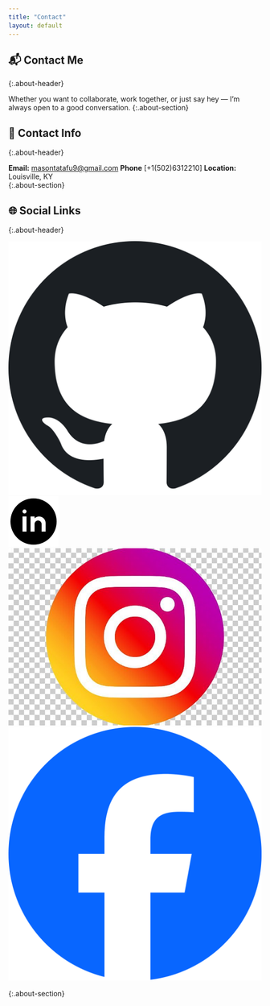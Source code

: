 ```yaml
---
title: "Contact"
layout: default
---
```


## 📬 Contact Me
{:.about-header}

Whether you want to collaborate, work together, or just say hey — I’m always open to a good conversation.
{:.about-section}

## 📄 Contact Info
{:.about-header}

**Email:** [masontatafu9@gmail.com](mailto:masontatafu9@gmail.com) 
**Phone** [+1(502)6312210]
**Location:** Louisville, KY  
{:.about-section}

## 🌐 Social Links
{:.about-header}

<div class="social-icons">
  <a href="https://github.com/masontatafu" target="_blank" rel="noopener noreferrer">
    <img src="/assets/images/Octicons-mark-github.svg" alt="GitHub" class="social-icon-img">
  </a>
  <a href="https://www.linkedin.com/in/mason-tatafu-91b0742a2" target="_blank" rel="noopener noreferrer">
    <img src="/assets/images/linkedin-circled.png" alt="LinkedIn" class="social-icon-img">
  </a>
  <a href="https://www.instagram.com/masontatafu" target="_blank" rel="noopener noreferrer">
    <img src="/assets/images/insta.jpg" alt="Instagram" class="social-icon-img">
  </a>
  <a href="https://www.facebook.com/profile.php?id=100009571093618" target="_blank" rel="noopener noreferrer">
    <img src="/assets/images/fb.png" alt="Facebook" class="social-icon-img">
  </a>
</div>

{:.about-section}
